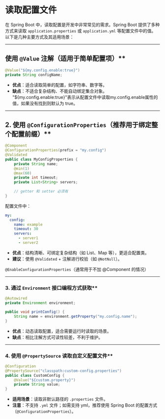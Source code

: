 # 读取配置文件

在 Spring Boot 中，读取配置是开发中非常常见的需求。Spring Boot 提供了多种方式来读取 `application.properties` 或 `application.yml` 等配置文件中的值。以下是几种主要方式及其适用场景：

---

##  使用 `@Value` 注解（适用于简单配置项）**

```java
@Value("${my.config.enable:true}")
private String configName;
```
- **优点**：适合读取简单的配置，如字符串、数字等。
- **缺点**：不适合复杂结构、不能自动绑定集合对象。
  "${my.config.enable:true}"表示从配置文件中读取my.config.enable属性的值，如果没有找到则默认为 true。
---

## 2. 使用 `@ConfigurationProperties`（推荐用于绑定整个配置前缀）**

```java
@Component
@ConfigurationProperties(prefix = "my.config")
@Validated
public class MyConfigProperties {
    private String name;
    @min(1)
    @max(60)
    private int timeout;
    private List<String> servers;
    
    // getter 和 setter 必须有
}
```

配置文件中：

```yaml
my:
  config:
    name: example
    timeout: 30
    servers:
      - server1
      - server2
```

- **优点**：结构清晰、可绑定复杂结构（如 List、Map 等），更适合配置类。
- **建议**：使用 `@Validated` + 注解进行校验（如 `@NotNull`）。

`@EnableConfigurationProperties`（通常用于不加 @Component 的情况）

---

### 3. 通过 `Environment` 接口编程方式获取**

```java
@Autowired
private Environment environment;

public void printConfig() {
    String name = environment.getProperty("my.config.name");
}
```

- **优点**：动态读取配置，适合需要运行时读取的场景。
- **缺点**：相比注解方式可读性较差，不利于维护。

---

### 4. 使用 `@PropertySource` 读取自定义配置文件**

```java
@Configuration
@PropertySource("classpath:custom-config.properties")
public class CustomConfig {
    @Value("${custom.property}")
    private String value;
}
```

- **适用场景**：读取非默认路径的 `.properties` 文件。
- **注意**：不支持 `.yml` 文件；如需支持 yml，推荐使用 Spring Boot 的配置方式（`@ConfigurationProperties`）。
